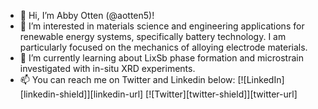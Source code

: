 - 👋 Hi, I’m Abby Otten (@aotten5)!
- 👀 I’m interested in materials science and engineering applications for renewable energy systems, specifically battery technology. I am particularly focused on the mechanics of alloying electrode materials.
- 🌱 I’m currently learning about LixSb phase formation and microstrain investigated with in-situ XRD experiments.
- 📫 You can reach me on Twitter and Linkedin below:
[![LinkedIn][linkedin-shield]][linkedin-url]
[![Twitter][twitter-shield]][twitter-url]

<!---
aotten5/aotten5 is a ✨ special ✨ repository because its `README.md` (this file) appears on your GitHub profile.
You can click the Preview link to take a look at your changes.
--->
